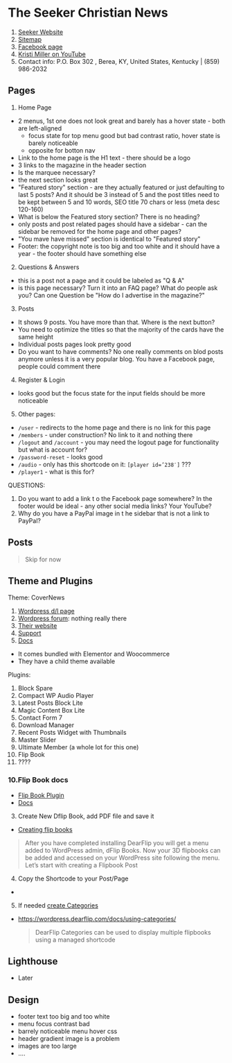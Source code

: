 # The Seeker Christian News

1. [Seeker Website](https://seekernews.com/)
2. [Sitemap](https://seekernews.com/wp-sitemap.xml)
3. [Facebook page](https://www.facebook.com/p/The-Seeker-Christian-News-100068926483029/)
4. [Kristi Miller on YouTube](https://www.youtube.com/@kmiller1005)
5. Contact info: P.O. Box 302 , Berea, KY, United States, Kentucky | (859) 986-2032

## Pages

1. Home Page

- 2 menus, 1st one does not look great and barely has a hover state - both are left-aligned
  - focus state for top menu good but bad contrast ratio, hover state is barely noticeable
  - opposite for botton nav
- Link to the home page is the H1 text - there should be a logo
- 3 links to the magazine in the header section
- Is the marquee necessary?
- the next section looks great
- "Featured story" section - are they actually featured or just defaulting to last 5 posts? And it should be 3 instead of 5 and the post titles need to be kept between 5 and 10 words, SEO title 70 chars or less (meta desc 120-160)
- What is below the Featured story section? There is no heading?
- only posts and post related pages should have a sidebar - can the sidebar be removed for the home page and other pages?
- "You mave have missed" section is identical to "Featured story"
- Footer: the copyright note is too big and too white and it should have a year - the footer should have something else

2. Questions & Answers

- this is a post not a page and it could be labeled as "Q & A"
- is this page necessary? Turn it into an FAQ page? What do people ask you? Can one Question be "How do I advertise in the magazine?"

3. Posts

- It shows 9 posts. You have more than that. Where is the next button?
- You need to optimize the titles so that the majority of the cards have the same height
- Individual posts pages look pretty good
- Do you want to have comments? No one really comments on blod posts anymore unless it is a very popular blog. You have a Facebook page, people could comment there

4. Register & Login

- looks good but the focus state for the input fields should be more noticeable

5. Other pages:

- `/user` - redirects to the home page and there is no link for this page
- `/members` - under construction? No link to it and nothing there
- `/logout` and `/account` - you may need the logout page for functionality but what is account for?
- `/password-reset` - looks good
- `/audio` - only has this shortcode on it: `[player id=’238′]` ???
- `/player1` - what is this for?

QUESTIONS:

1. Do you want to add a link t o the Facebook page somewhere? In the footer would be ideal - any other social media links? Your YouTube?
2. Why do you have a PayPal image in t he sidebar that is not a link to PayPal?

## Posts

> Skip for now

## Theme and Plugins

Theme: CoverNews

1. [Wordpress d/l page](https://wordpress.org/themes/covernews/)
2. [Wordpress forum](https://wordpress.org/support/theme/covernews/): nothing really there
3. [Their website](https://afthemes.com/products/covernews/)
4. [Support](https://afthemes.com/supports/)
5. [Docs](https://docs.afthemes.com/covernews/)

- It comes bundled with Elementor and Woocommerce
- They have a child theme available

Plugins:

1. Block Spare
2. Compact WP Audio Player
3. Latest Posts Block Lite
4. Magic Content Box Lite
5. Contact Form 7
6. Download Manager
7. Recent Posts Widget with Thumbnails
8. Master Slider
9. Ultimate Member (a whole lot for this one)
10. Flip Book
11. ????

### 10.Flip Book docs

- [Flip Book Plugin](https://wordpress.org/plugins/3d-flipbook-dflip-lite/)
- [Docs](https://wordpress.dearflip.com/docs/getting-started/?ref=wp-lite-docs)

3. Create New Dflip Book, add PDF file and save it

- [Creating flip books](https://wordpress.dearflip.com/docs/create-flipbooks/)

> After you have completed installing DearFlip you will get a menu added to WordPress admin, dFlip Books. Now your 3D flipbooks can be added and accessed on your WordPress site following the menu. Let’s start with creating a Flipbook Post

4. Copy the Shortcode to your Post/Page

-

5. If needed [create Categories](https://wordpress.dearflip.com/docs/using-categories/)

- []()https://wordpress.dearflip.com/docs/using-categories/
  > DearFlip Categories can be used to display multiple flipbooks using a managed shortcode

## Lighthouse

- Later

## Design

- footer text too big and too white
- menu focus contrast bad
- barrely noticeable menu hover css
- header gradient image is a problem
- images are too large
- ....

